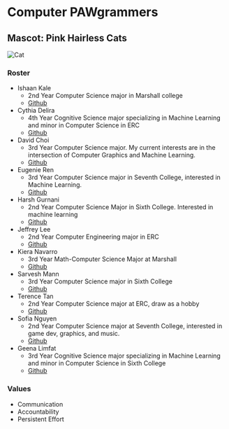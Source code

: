# Computer PAWgrammers

## Mascot: Pink Hairless Cats

![Cat](cat.heic)

### Roster

- Ishaan Kale
  - 2nd Year Computer Science major in Marshall college
  - [Github](https://github.com/ikale1234/)
- Cythia Delira
  - 4th Year Cognitive Science major specializing in Machine Learning and minor in Computer Science in ERC
  - [Github](https://github.com/cdelira9)
- David Choi
  - 3rd Year Computer Science major. My current interests are in the intersection of Computer Graphics and Machine Learning.
  - [Github](https://github.com/dyc-github)
- Eugenie Ren
  - 3rd Year Computer Science major in Seventh College, interested in Machine Learning.
  - [Github](https://github.com/Azathotha)
- Harsh Gurnani
  - 2nd Year Computer Science Major in Sixth College. Interested in machine learning
  - [Github](https://github.com/HarshGurnani)
- Jeffrey Lee
  - 2nd Year Computer Engineering major in ERC
  - [Github](https://github.com/jxnlee)
- Kiera Navarro
  - 3rd Year Math-Computer Science Major at Marshall
  - [Github](https://github.com/kieraliz)
- Sarvesh Mann
  - 3rd Year Computer Science major in Sixth College
  - [Github](https://github.com/sarveshmann)
- Terence Tan
  - 2nd Year Computer Science major at ERC, draw as a hobby
  - [Github](https://github.com/TerenceTan1021)
- Sofia Nguyen
  - 2nd Year Computer Science major at Seventh College, interested in game dev, graphics, and music.
  - [Github](https://github.com/symsoph)
- Geena Limfat
  - 3rd Year Cognitive Science major specializing in Machine Learning and minor in Computer Science in Sixth College
  - [Github](https://github.com/geenalimfat)

### Values

- Communication
- Accountability
- Persistent Effort
